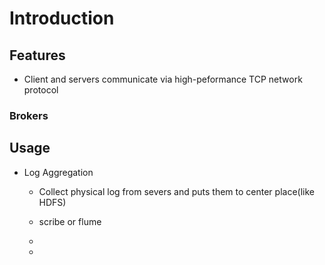# Introduction

## Features

- Client and servers communicate via high-peformance TCP network protocol

### Brokers



## Usage

- Log Aggregation
  
  - Collect physical log from severs and puts them to center place(like HDFS)
  
  -  scribe or flume
    
    -  
  
  - 
